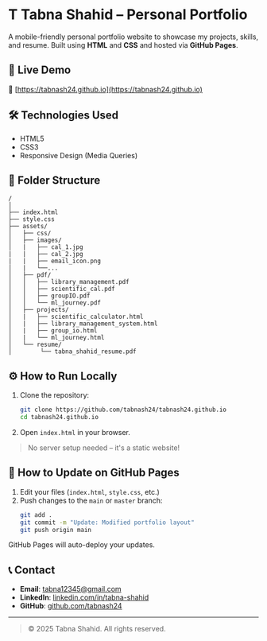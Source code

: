 # T Tabna Shahid – Personal Portfolio

A mobile-friendly personal portfolio website to showcase my projects, skills, and resume. Built using **HTML** and **CSS** and hosted via **GitHub Pages**.

## 📍 Live Demo
🔗 [https://tabnash24.github.io](https://tabnash24.github.io)


## 🛠️ Technologies Used
- HTML5
- CSS3
- Responsive Design (Media Queries)

## 📁 Folder Structure
```
/
│
├── index.html
├── style.css
├── assets/
│   ├── css/
│   ├── images/
│   |   ├── cal_1.jpg
|   |   ├── cal_2.jpg
|   |   ├── email_icon.png
│   |   └──...
│   ├── pdf/
│   │   ├── library_management.pdf
│   │   ├── scientific_cal.pdf
│   │   ├── groupIO.pdf
│   │   └── ml_journey.pdf
│   ├── projects/
│   |   ├── scientific_calculator.html
│   |   ├── library_management_system.html
│   |   ├── group_io.html
│   |   └── ml_journey.html
│   └── resume/
│        └── tabna_shahid_resume.pdf
```

## ⚙️ How to Run Locally

1. Clone the repository:
   ```bash
   git clone https://github.com/tabnash24/tabnash24.github.io
   cd tabnash24.github.io
   ```

2. Open `index.html` in your browser.

> No server setup needed – it's a static website!

## 🚀 How to Update on GitHub Pages

1. Edit your files (`index.html`, `style.css`, etc.)
2. Push changes to the `main` or `master` branch:
   ```bash
   git add .
   git commit -m "Update: Modified portfolio layout"
   git push origin main
   ```

GitHub Pages will auto-deploy your updates.

## 📞 Contact

- **Email**: tabna12345@gmail.com  
- **LinkedIn**: [linkedin.com/in/tabna-shahid](https://linkedin.com/in/tabna-shahid)  
- **GitHub**: [github.com/tabnash24](https://github.com/tabnash24)

---

> © 2025 Tabna Shahid. All rights reserved.
